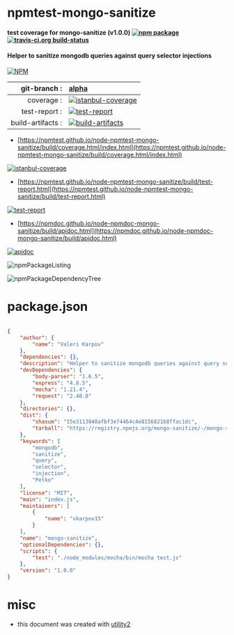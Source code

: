 # npmtest-mongo-sanitize

#### test coverage for  mongo-sanitize (v1.0.0)  [![npm package](https://img.shields.io/npm/v/npmtest-mongo-sanitize.svg?style=flat-square)](https://www.npmjs.org/package/npmtest-mongo-sanitize) [![travis-ci.org build-status](https://api.travis-ci.org/npmtest/node-npmtest-mongo-sanitize.svg)](https://travis-ci.org/npmtest/node-npmtest-mongo-sanitize)

#### Helper to sanitize mongodb queries against query selector injections

[![NPM](https://nodei.co/npm/mongo-sanitize.png?downloads=true&downloadRank=true&stars=true)](https://www.npmjs.com/package/mongo-sanitize)

| git-branch : | [alpha](https://github.com/npmtest/node-npmtest-mongo-sanitize/tree/alpha)|
|--:|:--|
| coverage : | [![istanbul-coverage](https://npmtest.github.io/node-npmtest-mongo-sanitize/build/coverage.badge.svg)](https://npmtest.github.io/node-npmtest-mongo-sanitize/build/coverage.html/index.html)|
| test-report : | [![test-report](https://npmtest.github.io/node-npmtest-mongo-sanitize/build/test-report.badge.svg)](https://npmtest.github.io/node-npmtest-mongo-sanitize/build/test-report.html)|
| build-artifacts : | [![build-artifacts](https://npmtest.github.io/node-npmtest-mongo-sanitize/glyphicons_144_folder_open.png)](https://github.com/npmtest/node-npmtest-mongo-sanitize/tree/gh-pages/build)|

- [https://npmtest.github.io/node-npmtest-mongo-sanitize/build/coverage.html/index.html](https://npmtest.github.io/node-npmtest-mongo-sanitize/build/coverage.html/index.html)

[![istanbul-coverage](https://npmtest.github.io/node-npmtest-mongo-sanitize/build/screenCapture.buildCi.browser.%252Ftmp%252Fbuild%252Fcoverage.lib.html.png)](https://npmtest.github.io/node-npmtest-mongo-sanitize/build/coverage.html/index.html)

- [https://npmtest.github.io/node-npmtest-mongo-sanitize/build/test-report.html](https://npmtest.github.io/node-npmtest-mongo-sanitize/build/test-report.html)

[![test-report](https://npmtest.github.io/node-npmtest-mongo-sanitize/build/screenCapture.buildCi.browser.%252Ftmp%252Fbuild%252Ftest-report.html.png)](https://npmtest.github.io/node-npmtest-mongo-sanitize/build/test-report.html)

- [https://npmdoc.github.io/node-npmdoc-mongo-sanitize/build/apidoc.html](https://npmdoc.github.io/node-npmdoc-mongo-sanitize/build/apidoc.html)

[![apidoc](https://npmdoc.github.io/node-npmdoc-mongo-sanitize/build/screenCapture.buildCi.browser.%252Ftmp%252Fbuild%252Fapidoc.html.png)](https://npmdoc.github.io/node-npmdoc-mongo-sanitize/build/apidoc.html)

![npmPackageListing](https://npmtest.github.io/node-npmtest-mongo-sanitize/build/screenCapture.npmPackageListing.svg)

![npmPackageDependencyTree](https://npmtest.github.io/node-npmtest-mongo-sanitize/build/screenCapture.npmPackageDependencyTree.svg)



# package.json

```json

{
    "author": {
        "name": "Valeri Karpov"
    },
    "dependencies": {},
    "description": "Helper to sanitize mongodb queries against query selector injections",
    "devDependencies": {
        "body-parser": "1.6.5",
        "express": "4.8.5",
        "mocha": "1.21.4",
        "request": "2.40.0"
    },
    "directories": {},
    "dist": {
        "shasum": "15e3113048afbf3e74464c4e8156821b8ffac1dc",
        "tarball": "https://registry.npmjs.org/mongo-sanitize/-/mongo-sanitize-1.0.0.tgz"
    },
    "keywords": [
        "mongodb",
        "sanitize",
        "query",
        "selector",
        "injection",
        "Petko"
    ],
    "license": "MIT",
    "main": "index.js",
    "maintainers": [
        {
            "name": "vkarpov15"
        }
    ],
    "name": "mongo-sanitize",
    "optionalDependencies": {},
    "scripts": {
        "test": "./node_modules/mocha/bin/mocha test.js"
    },
    "version": "1.0.0"
}
```



# misc
- this document was created with [utility2](https://github.com/kaizhu256/node-utility2)
